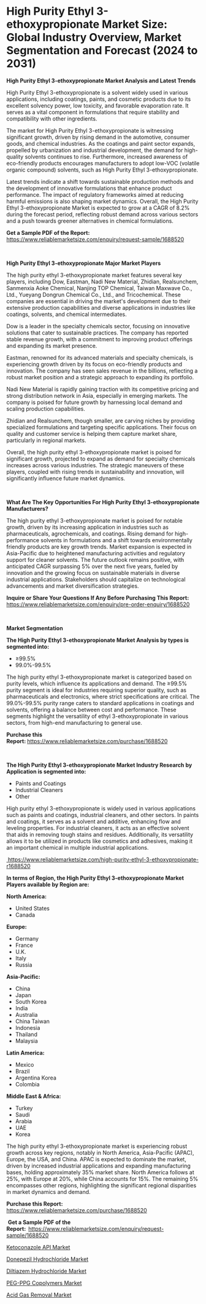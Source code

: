 <p><h1>High Purity Ethyl 3-ethoxypropionate Market Size: Global Industry Overview, Market Segmentation and Forecast (2024 to 2031)</h1></p><p><strong>High Purity Ethyl 3-ethoxypropionate Market Analysis and Latest Trends</strong></p>
<p><p>High Purity Ethyl 3-ethoxypropionate is a solvent widely used in various applications, including coatings, paints, and cosmetic products due to its excellent solvency power, low toxicity, and favorable evaporation rate. It serves as a vital component in formulations that require stability and compatibility with other ingredients.</p><p>The market for High Purity Ethyl 3-ethoxypropionate is witnessing significant growth, driven by rising demand in the automotive, consumer goods, and chemical industries. As the coatings and paint sector expands, propelled by urbanization and industrial development, the demand for high-quality solvents continues to rise. Furthermore, increased awareness of eco-friendly products encourages manufacturers to adopt low-VOC (volatile organic compound) solvents, such as High Purity Ethyl 3-ethoxypropionate.</p><p>Latest trends indicate a shift towards sustainable production methods and the development of innovative formulations that enhance product performance. The impact of regulatory frameworks aimed at reducing harmful emissions is also shaping market dynamics. Overall, the High Purity Ethyl 3-ethoxypropionate Market is expected to grow at a CAGR of 8.2% during the forecast period, reflecting robust demand across various sectors and a push towards greener alternatives in chemical formulations.</p></p>
<p><strong>Get a Sample PDF of the Report:&nbsp;</strong> <a href="https://www.reliablemarketsize.com/enquiry/request-sample/1688520?utm_campaign=1293&utm_medium=2&utm_source=Github&utm_content=ia&utm_term=17102024&utm_id=high-purity-ethyl-3-ethoxypropionate">https://www.reliablemarketsize.com/enquiry/request-sample/1688520</a></p>
<p>&nbsp;</p>
<p><strong>High Purity Ethyl 3-ethoxypropionate Major Market Players</strong></p>
<p><p>The high purity ethyl 3-ethoxypropionate market features several key players, including Dow, Eastman, Nadi New Material, Zhidian, Realsunchem, Sanmenxia Aoke Chemical, Nanjing TOP Chemical, Taiwan Maxwave Co., Ltd., Yueyang Dongrun Chemical Co., Ltd., and Tricochemical. These companies are essential in driving the market's development due to their extensive production capabilities and diverse applications in industries like coatings, solvents, and chemical intermediates.</p><p>Dow is a leader in the specialty chemicals sector, focusing on innovative solutions that cater to sustainable practices. The company has reported stable revenue growth, with a commitment to improving product offerings and expanding its market presence.</p><p>Eastman, renowned for its advanced materials and specialty chemicals, is experiencing growth driven by its focus on eco-friendly products and innovation. The company has seen sales revenue in the billions, reflecting a robust market position and a strategic approach to expanding its portfolio.</p><p>Nadi New Material is rapidly gaining traction with its competitive pricing and strong distribution network in Asia, especially in emerging markets. The company is poised for future growth by harnessing local demand and scaling production capabilities.</p><p>Zhidian and Realsunchem, though smaller, are carving niches by providing specialized formulations and targeting specific applications. Their focus on quality and customer service is helping them capture market share, particularly in regional markets.</p><p>Overall, the high purity ethyl 3-ethoxypropionate market is poised for significant growth, projected to expand as demand for specialty chemicals increases across various industries. The strategic maneuvers of these players, coupled with rising trends in sustainability and innovation, will significantly influence future market dynamics.</p></p>
<p>&nbsp;</p>
<p><strong>What Are The Key Opportunities For High Purity Ethyl 3-ethoxypropionate Manufacturers?</strong></p>
<p><p>The high purity ethyl 3-ethoxypropionate market is poised for notable growth, driven by its increasing application in industries such as pharmaceuticals, agrochemicals, and coatings. Rising demand for high-performance solvents in formulations and a shift towards environmentally friendly products are key growth trends. Market expansion is expected in Asia-Pacific due to heightened manufacturing activities and regulatory support for cleaner solvents. The future outlook remains positive, with anticipated CAGR surpassing 5% over the next five years, fueled by innovation and the growing focus on sustainable materials in diverse industrial applications. Stakeholders should capitalize on technological advancements and market diversification strategies.</p></p>
<p><strong>Inquire or Share Your Questions If Any Before Purchasing This Report:</strong> <a href="https://www.reliablemarketsize.com/enquiry/pre-order-enquiry/1688520?utm_campaign=1293&utm_medium=2&utm_source=Github&utm_content=ia&utm_term=17102024&utm_id=high-purity-ethyl-3-ethoxypropionate">https://www.reliablemarketsize.com/enquiry/pre-order-enquiry/1688520</a></p>
<p>&nbsp;</p>
<p><strong>Market Segmentation</strong></p>
<p><strong>The High Purity Ethyl 3-ethoxypropionate Market Analysis by types is segmented into:</strong></p>
<p><ul><li>≥99.5%</li><li>99.0%-99.5%</li></ul></p>
<p><p>The high purity ethyl 3-ethoxypropionate market is categorized based on purity levels, which influence its applications and demand. The ≥99.5% purity segment is ideal for industries requiring superior quality, such as pharmaceuticals and electronics, where strict specifications are critical. The 99.0%-99.5% purity range caters to standard applications in coatings and solvents, offering a balance between cost and performance. These segments highlight the versatility of ethyl 3-ethoxypropionate in various sectors, from high-end manufacturing to general use.</p></p>
<p><strong>Purchase this Report:&nbsp;</strong><a href="https://www.reliablemarketsize.com/purchase/1688520?utm_campaign=1293&utm_medium=2&utm_source=Github&utm_content=ia&utm_term=17102024&utm_id=high-purity-ethyl-3-ethoxypropionate">https://www.reliablemarketsize.com/purchase/1688520</a></p>
<p>&nbsp;</p>
<p><strong>The High Purity Ethyl 3-ethoxypropionate Market Industry Research by Application is segmented into:</strong></p>
<p><ul><li>Paints and Coatings</li><li>Industrial Cleaners</li><li>Other</li></ul></p>
<p><p>High purity ethyl 3-ethoxypropionate is widely used in various applications such as paints and coatings, industrial cleaners, and other sectors. In paints and coatings, it serves as a solvent and additive, enhancing flow and leveling properties. For industrial cleaners, it acts as an effective solvent that aids in removing tough stains and residues. Additionally, its versatility allows it to be utilized in products like cosmetics and adhesives, making it an important chemical in multiple industrial applications.</p></p>
<p><a href="https://www.reliablemarketsize.com/high-purity-ethyl-3-ethoxypropionate-r1688520?utm_campaign=1293&utm_medium=2&utm_source=Github&utm_content=ia&utm_term=17102024&utm_id=high-purity-ethyl-3-ethoxypropionate">&nbsp;https://www.reliablemarketsize.com/high-purity-ethyl-3-ethoxypropionate-r1688520</a></p>
<p><strong>In terms of Region, the High Purity Ethyl 3-ethoxypropionate Market Players available by Region are:</strong></p>
<p>
    <p> <strong> North America: </strong>
        <ul>
            <li>United States</li>
            <li>Canada</li>
        </ul>
        </p> 
    <p> <strong> Europe: </strong>
        <ul>
            <li>Germany</li>
            <li>France</li>
            <li>U.K.</li>
            <li>Italy</li>
            <li>Russia</li>
        </ul>
        </p> 
    <p> <strong> Asia-Pacific: </strong>
        <ul>
            <li>China</li>
            <li>Japan</li>
            <li>South Korea</li>
            <li>India</li>
            <li>Australia</li>
            <li>China Taiwan</li>
            <li>Indonesia</li>
            <li>Thailand</li>
            <li>Malaysia</li>
        </ul>
        </p> 
    <p> <strong> Latin America: </strong>
        <ul>
            <li>Mexico</li>
            <li>Brazil</li>
            <li>Argentina Korea</li>
            <li>Colombia</li>
        </ul>
        </p> 
    <p> <strong> Middle East & Africa: </strong>
        <ul>
            <li>Turkey</li>
            <li>Saudi</li>
            <li>Arabia</li>
            <li>UAE</li>
            <li>Korea</li>
        </ul>
    </p>
    </p>
<p><p>The high purity ethyl 3-ethoxypropionate market is experiencing robust growth across key regions, notably in North America, Asia-Pacific (APAC), Europe, the USA, and China. APAC is expected to dominate the market, driven by increased industrial applications and expanding manufacturing bases, holding approximately 35% market share. North America follows at 25%, with Europe at 20%, while China accounts for 15%. The remaining 5% encompasses other regions, highlighting the significant regional disparities in market dynamics and demand.</p></p>
<p><strong>Purchase this Report: </strong><a href="https://www.reliablemarketsize.com/purchase/1688520?utm_campaign=1293&utm_medium=2&utm_source=Github&utm_content=ia&utm_term=17102024&utm_id=high-purity-ethyl-3-ethoxypropionate">https://www.reliablemarketsize.com/purchase/1688520</a></p>
<p>&nbsp;<strong>Get a Sample PDF of the Report:&nbsp;&nbsp;</strong><a href="https://www.reliablemarketsize.com/enquiry/request-sample/1688520?utm_campaign=1293&utm_medium=2&utm_source=Github&utm_content=ia&utm_term=17102024&utm_id=high-purity-ethyl-3-ethoxypropionate">https://www.reliablemarketsize.com/enquiry/request-sample/1688520</a></p>
<p><strong></strong></p>
<p><p><a href="https://www.linkedin.com/pulse/investing-ketoconazole-api-market-trends-leading-products-regional-yrtee?utm_campaign=1293&utm_medium=2&utm_source=Github&utm_content=ia&utm_term=17102024&utm_id=high-purity-ethyl-3-ethoxypropionate">Ketoconazole API Market</a></p><p><a href="https://www.linkedin.com/pulse/digital-transformation-donepezil-hydrochloride-industry-market-enxce?utm_campaign=1293&utm_medium=2&utm_source=Github&utm_content=ia&utm_term=17102024&utm_id=high-purity-ethyl-3-ethoxypropionate">Donepezil Hydrochloride Market</a></p><p><a href="https://www.linkedin.com/pulse/navigating-global-diltiazem-hydrochloride-market-from-trends-strategy-fgxqe?utm_campaign=1293&utm_medium=2&utm_source=Github&utm_content=ia&utm_term=17102024&utm_id=high-purity-ethyl-3-ethoxypropionate">Diltiazem Hydrochloride Market</a></p><p><a href="https://github.com/terisalmg/Market-Research-Report-List-1/blob/main/peg-ppg-copolymers-market.md?utm_campaign=1293&utm_medium=2&utm_source=Github&utm_content=ia&utm_term=17102024&utm_id=high-purity-ethyl-3-ethoxypropionate">PEG-PPG Copolymers Market</a></p><p><a href="https://github.com/ardeliap6te/Market-Research-Report-List-1/blob/main/acid-gas-removal-market.md?utm_campaign=1293&utm_medium=2&utm_source=Github&utm_content=ia&utm_term=17102024&utm_id=high-purity-ethyl-3-ethoxypropionate">Acid Gas Removal Market</a></p></p>
